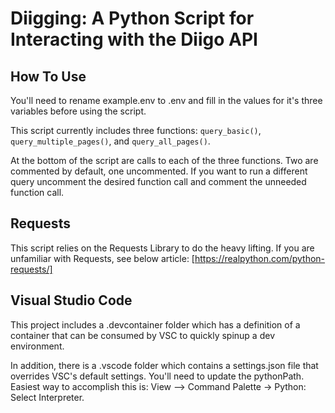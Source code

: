 # Diigging: A Python Script for Interacting with the Diigo API

## How To Use
You'll need to rename example.env to .env and fill in the values for it's three variables before using the script.

This script currently includes three functions: `query_basic()`, `query_multiple_pages()`, and `query_all_pages()`.

At the bottom of the script are calls to each of the three functions. Two are commented by default, one uncommented. If you want to run a different query uncomment the desired function call and comment the unneeded function call.

## Requests
This script relies on the Requests Library to do the heavy lifting. If you are unfamiliar with Requests, see below article:
[https://realpython.com/python-requests/]

## Visual Studio Code
This project includes a .devcontainer folder which has a definition of a container that can be consumed by VSC to quickly spinup a dev environment.

In addition, there is a .vscode folder which contains a settings.json file that overrides VSC's default settings. You'll need to update the pythonPath. Easiest way to accomplish this is: View --> Command Palette -> Python: Select Interpreter.